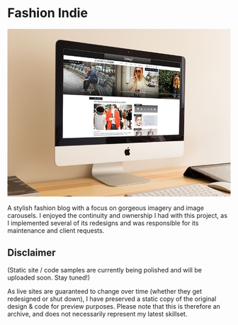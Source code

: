# Fashion Indie

[![Fashion Indie](./screenshot-thumb.jpg)](http://constancecchen.github.io/portfolio/fashion-indie)

A stylish fashion blog with a focus on gorgeous imagery and image carousels. I enjoyed the continuity and ownership I had with this project, as I implemented several of its redesigns and was responsible for its maintenance and client requests.

## Disclaimer

(Static site / code samples are currently being polished and will be uploaded soon. Stay tuned!)

As live sites are guaranteed to change over time (whether they get redesigned or shut down), I have preserved a static copy of the original design & code for preview purposes. Please note that this is therefore an archive, and does not necessarily represent my latest skillset.
